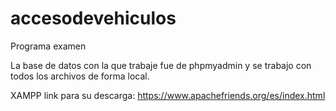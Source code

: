 # accesodevehiculos
Programa examen

La base de datos con la que trabaje fue de phpmyadmin y se trabajo con todos los archivos de forma local.

XAMPP
link para su descarga: https://www.apachefriends.org/es/index.html
